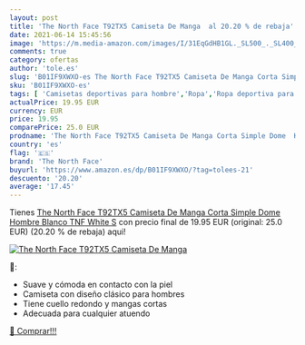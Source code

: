 ```yaml
---
layout: post
title: 'The North Face T92TX5 Camiseta De Manga  al 20.20 % de rebaja'
date: 2021-06-14 15:45:56
image: 'https://m.media-amazon.com/images/I/31EqGdHB1GL._SL500_._SL400_.jpg'
comments: true
category: ofertas
author: 'tole.es'
slug: 'B01IF9XWXO-es The North Face T92TX5 Camiseta De Manga Corta Simple Dome...'
sku: 'B01IF9XWXO-es'
tags: [ 'Camisetas deportivas para hombre','Ropa','Ropa deportiva para hombre','Ropa para hombre','camiseta','the north face', ]
actualPrice: 19.95 EUR
currency: EUR
price: 19.95
comparePrice: 25.0 EUR
prodname: 'The North Face T92TX5 Camiseta De Manga Corta Simple Dome  Hombre  Blanco  TNF White   S'
country: 'es'
flag: '🇪🇸'
brand: 'The North Face'
buyurl: 'https://www.amazon.es/dp/B01IF9XWXO/?tag=tolees-21'
descuento: '20.20'
average: '17.45'
---
```


Tienes [The North Face T92TX5 Camiseta De Manga Corta Simple Dome  Hombre  Blanco  TNF White   S](https://www.amazon.es/dp/B01IF9XWXO/?tag=tolees-21) con precio final de  19.95 EUR (original: 25.0 EUR) (20.20 %  de rebaja) aqui!

[![The North Face T92TX5 Camiseta De Manga ](https://m.media-amazon.com/images/I/31EqGdHB1GL._SL500_._SL400_.jpg)](https://www.amazon.es/dp/B01IF9XWXO/?tag=tolees-21)

🔎:

- Suave y cómoda en contacto con la piel
- Camiseta con diseño clásico para hombres
- Tiene cuello redondo y mangas cortas
- Adecuada para cualquier atuendo

[🛒 Comprar!!!](https://www.amazon.es/dp/B01IF9XWXO/?tag=tolees-21)
